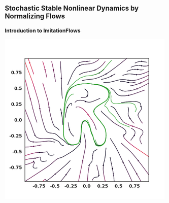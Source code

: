 ## Stochastic Stable Nonlinear Dynamics  by Normalizing Flows
### Introduction to ImitationFlows

<img src="../_figures/RSHAPE.png"
     alt="Introduction Picture"
     style="float: left; margin-right: 3px;" />
